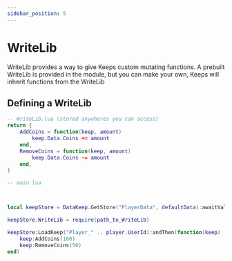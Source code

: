 ```yaml
---
sidebar_position: 5
---
```


# WriteLib

WriteLib provides a way to give Keeps custom mutating functions. A prebuilt WriteLib is provided in the module, but you can make your own, Keeps will inherit functions from the WriteLib

## Defining a WriteLib

```lua
-- WriteLib.lua (stored anywheres you can access)
return {
    AddCoins = function(keep, amount)
        keep.Data.Coins += amount
    end,
    RemoveCoins = function(keep, amount)
        keep.Data.Coins -= amount
    end,
}

-- main.lua



local keepStore = DataKeep.GetStore("PlayerData", defaultData):awaitValue()

keepStore.WriteLib = require(path_to_WriteLib)

keepStore:LoadKeep("Player_" .. player.UserId):andThen(function(keep)
    keep:AddCoins(100)
    keep:RemoveCoins(50)
end)
```

